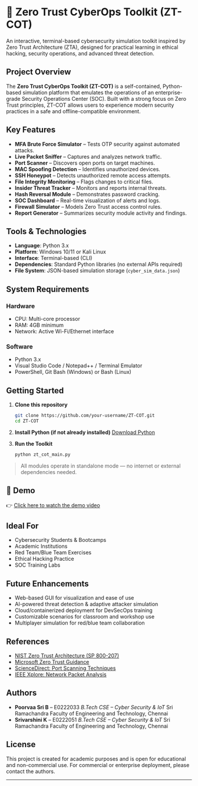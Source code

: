 # 🔐 Zero Trust CyberOps Toolkit (ZT-COT)

An interactive, terminal-based cybersecurity simulation toolkit inspired by Zero Trust Architecture (ZTA), designed for practical learning in ethical hacking, security operations, and advanced threat detection.

## Project Overview

The **Zero Trust CyberOps Toolkit (ZT-COT)** is a self-contained, Python-based simulation platform that emulates the operations of an enterprise-grade Security Operations Center (SOC). Built with a strong focus on Zero Trust principles, ZT-COT allows users to experience modern security practices in a safe and offline-compatible environment.

## Key Features

*  **MFA Brute Force Simulator** – Tests OTP security against automated attacks.
*  **Live Packet Sniffer** – Captures and analyzes network traffic.
*  **Port Scanner** – Discovers open ports on target machines.
*  **MAC Spoofing Detection** – Identifies unauthorized devices.
*  **SSH Honeypot** – Detects unauthorized remote access attempts.
*  **File Integrity Monitoring** – Flags changes to critical files.
*  **Insider Threat Tracker** – Monitors and reports internal threats.
*  **Hash Reversal Module** – Demonstrates password cracking.
*  **SOC Dashboard** – Real-time visualization of alerts and logs.
*  **Firewall Simulator** – Models Zero Trust access control rules.
*  **Report Generator** – Summarizes security module activity and findings.

## Tools & Technologies

* **Language**: Python 3.x
* **Platform**: Windows 10/11 or Kali Linux
* **Interface**: Terminal-based (CLI)
* **Dependencies**: Standard Python libraries (no external APIs required)
* **File System**: JSON-based simulation storage (`cyber_sim_data.json`)

## System Requirements

### Hardware

* CPU: Multi-core processor
* RAM: 4GB minimum
* Network: Active Wi-Fi/Ethernet interface

### Software

* Python 3.x
* Visual Studio Code / Notepad++ / Terminal Emulator
* PowerShell, Git Bash (Windows) or Bash (Linux)

## Getting Started

1. **Clone this repository**

   ```bash
   git clone https://github.com/your-username/ZT-COT.git
   cd ZT-COT
   ```

2. **Install Python (if not already installed)**
   [Download Python](https://www.python.org/downloads/)

3. **Run the Toolkit**

   ```bash
   python zt_cot_main.py
   ```

> All modules operate in standalone mode — no internet or external dependencies needed.

## 🎥 Demo

👉 [Click here to watch the demo video](https://drive.google.com/file/d/1UMzR3P_bghdbxs3kfYffMwkDDB33b8Ml/view?usp=drive_link)

## Ideal For

* Cybersecurity Students & Bootcamps
* Academic Institutions
* Red Team/Blue Team Exercises
* Ethical Hacking Practice
* SOC Training Labs

## Future Enhancements

*  Web-based GUI for visualization and ease of use
*  AI-powered threat detection & adaptive attacker simulation
*  Cloud/containerized deployment for DevSecOps training
*  Customizable scenarios for classroom and workshop use
*  Multiplayer simulation for red/blue team collaboration

## References

* [NIST Zero Trust Architecture (SP 800-207)](https://csrc.nist.gov/pubs/sp/800/207/final)
* [Microsoft Zero Trust Guidance](https://www.microsoft.com/security/blog/2020/10/13/introducing-zero-trust-guidance/)
* [ScienceDirect: Port Scanning Techniques](https://www.sciencedirect.com/science/article/pii/S2214212625000882)
* [IEEE Xplore: Network Packet Analysis](https://www.sciencedirect.com/science/article/pii/S1742287619302002)

## Authors

* **Poorvaa Sri B** – E0222033  *B.Tech CSE – Cyber Security & IoT*
  Sri Ramachandra Faculty of Engineering and Technology, Chennai
* **Srivarshini K** – E0222051  *B.Tech CSE – Cyber Security & IoT*
  Sri Ramachandra Faculty of Engineering and Technology, Chennai

## License

This project is created for academic purposes and is open for educational and non-commercial use. For commercial or enterprise deployment, please contact the authors.

---

